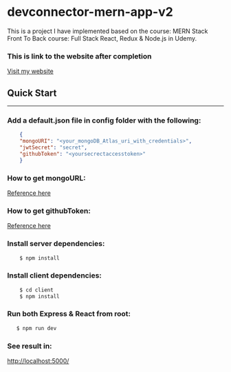 
# devconnector-mern-app-v2
This is a project I have implemented based on the course: MERN Stack Front To Back course: Full Stack React, Redux & Node.js in Udemy.
### This is link to the website after completion

[Visit my website](https://rocky-plateau-80916.herokuapp.com)

## Quick Start
-----------

### Add a default.json file in config folder with the following:

```json
    {
    "mongoURI": "<your_mongoDB_Atlas_uri_with_credentials>",
    "jwtSecret": "secret",
    "githubToken": "<yoursecrectaccesstoken>"
    }
```
### How to get mongoURL:
[Reference here](https://dev.to/lenmorld/rest-api-with-mongodb-atlas-cloud-node-and-express-in-10-minutes-2ii1)
### How to get githubToken:
[Reference here](https://help.github.com/en/github/authenticating-to-github/creating-a-personal-access-token-for-the-command-line)
### Install server dependencies:
```sh
    $ npm install
```

### Install client dependencies:
```sh
    $ cd client 
    $ npm install
```
### Run both Express & React from root:
```sh
   $ npm run dev
```
### See result in:

[http://localhost:5000/](%20http://localhost:5000/)

